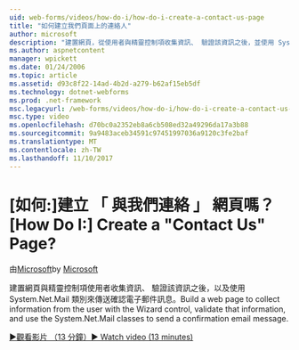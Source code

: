```yaml
---
uid: web-forms/videos/how-do-i/how-do-i-create-a-contact-us-page
title: "如何建立我們頁面上的連絡人"
author: microsoft
description: "建置網頁，從使用者與精靈控制項收集資訊、 驗證該資訊之後，並使用 System.Net.Mail 類別傳送設定..."
ms.author: aspnetcontent
manager: wpickett
ms.date: 01/24/2006
ms.topic: article
ms.assetid: d93c8f22-14ad-4b2d-a279-b62af15eb5df
ms.technology: dotnet-webforms
ms.prod: .net-framework
msc.legacyurl: /web-forms/videos/how-do-i/how-do-i-create-a-contact-us-page
msc.type: video
ms.openlocfilehash: d70bc0a2352eb8a6cb508ed32a49296da17a3b88
ms.sourcegitcommit: 9a9483aceb34591c97451997036a9120c3fe2baf
ms.translationtype: MT
ms.contentlocale: zh-TW
ms.lasthandoff: 11/10/2017
---
```

<a name="how-do-i-create-a-contact-us-page"></a><span data-ttu-id="ca9d8-103">[如何:]建立 「 與我們連絡 」 網頁嗎？</span><span class="sxs-lookup"><span data-stu-id="ca9d8-103">[How Do I:] Create a "Contact Us" Page?</span></span>
====================
<span data-ttu-id="ca9d8-104">由[Microsoft](https://github.com/microsoft)</span><span class="sxs-lookup"><span data-stu-id="ca9d8-104">by [Microsoft](https://github.com/microsoft)</span></span>

<span data-ttu-id="ca9d8-105">建置網頁與精靈控制項使用者收集資訊、 驗證該資訊之後，以及使用 System.Net.Mail 類別來傳送確認電子郵件訊息。</span><span class="sxs-lookup"><span data-stu-id="ca9d8-105">Build a web page to collect information from the user with the Wizard control, validate that information, and use the System.Net.Mail classes to send a confirmation email message.</span></span>

[<span data-ttu-id="ca9d8-106">&#9654;觀看影片 （13 分鐘）</span><span class="sxs-lookup"><span data-stu-id="ca9d8-106">&#9654; Watch video (13 minutes)</span></span>](https://channel9.msdn.com/Blogs/ASP-NET-Site-Videos/how-do-i-create-a-contact-us-page)
